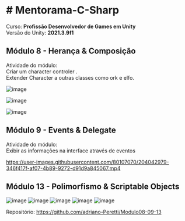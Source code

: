 # # Mentorama-C-Sharp

Curso: **Profissão Desenvolvedor de Games em Unity**<br/>
Versão do Unity: **2021.3.9f1**<br/>

## Módulo 8 - **Herança & Composição**<br/>

Atividade do módulo:<br/>
Criar um character controler .<br/>
Extender Character a outras classes como ork e elfo.<br/>

![image](https://user-images.githubusercontent.com/80107070/204042448-41250f7a-5119-41e9-a877-4fac0171b836.png)

![image](https://user-images.githubusercontent.com/80107070/204042486-d84218c5-3926-4490-940a-7cf3179c5a82.png)

![image](https://user-images.githubusercontent.com/80107070/204042515-4ccd98a4-a957-4388-92a2-74f046b47403.png)


## Módulo 9 - **Events & Delegate**<br/>

Atividade do módulo:<br/>
Exibir as informações na interface através de eventos


https://user-images.githubusercontent.com/80107070/204042979-346f417f-af07-4b89-9272-d91d9a845067.mp4


## Módulo 13 - **Polimorfismo & Scriptable Objects**<br/>

![image](https://user-images.githubusercontent.com/80107070/204878707-ea9ed501-575f-4ee1-9358-b028e21ca6af.png)
![image](https://user-images.githubusercontent.com/80107070/204878850-f5e4ee82-47e7-4a8d-b85e-6505819b8095.png)
![image](https://user-images.githubusercontent.com/80107070/204878899-86569dea-95af-4ee6-bf22-d763fb359cfd.png)
![image](https://user-images.githubusercontent.com/80107070/204878947-ea6518e7-319b-4710-a50e-9fd0b370edd6.png)
![image](https://user-images.githubusercontent.com/80107070/204878796-df7b369f-57b0-4232-9729-6b10cfa0cb27.png)


Repositório: https://github.com/adriano-Peretti/Modulo08-09-13
